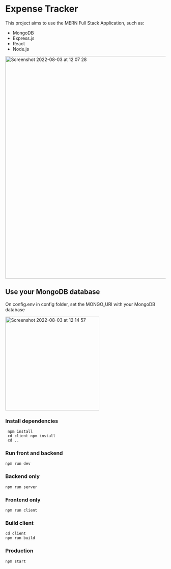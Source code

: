 # Expense Tracker 

This project aims to use the MERN Full Stack Application, such as:
 - MongoDB
 - Express.js
 - React
 - Node.js

<img width="700" alt="Screenshot 2022-08-03 at 12 07 28" src="https://user-images.githubusercontent.com/92530249/182593787-67849f70-4a34-4a3c-a334-cddcd9bb0393.png">

 ## Use your MongoDB database
  On config.env in config folder, set the MONGO_URI with your MongoDB database
 
<img width="295" alt="Screenshot 2022-08-03 at 12 14 57" src="https://user-images.githubusercontent.com/92530249/182594905-364e3a5c-955e-4402-a44a-2e9d0c769a33.png">

 ###  Install dependencies 
 ```
  npm install
  cd client npm install
  cd ..
 ```
 
 ###  Run front and backend
 ```
 npm run dev
 ```
 
 ### Backend only
 ```
 npm run server
 ```
 
 ### Frontend only
 ```
 npm run client
 ```
 
 ### Build client
 ```
 cd client
 npm run build
 ```
 
 ### Production
 ```
 npm start
 ```
